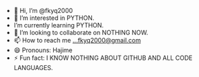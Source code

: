 - 👋 Hi, I’m @fkyq2000
- 👀 I’m interested in PYTHON.
-  I’m currently learning PYTHON.
- 💞️ I’m looking to collaborate on NOTHING NOW.
- 📫 How to reach me ...fkyq2000@gmail.com
- 😄 Pronouns: Hajime
- ⚡ Fun fact: I KNOW NOTHING ABOUT GITHUB AND ALL CODE LANGUAGES.

<!---
fkyq2000/fkyq2000 is a ✨ special ✨ repository because its `README.md` (this file) appears on your GitHub profile.
You can click the Preview link to take a look at your changes.
--->
